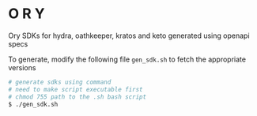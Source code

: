 # O R Y
Ory SDKs for hydra, oathkeeper, kratos and keto generated using openapi specs

To generate, modify the following file `gen_sdk.sh` to fetch the appropriate versions

```sh
# generate sdks using command
# need to make script executable first
# chmod 755 path to the .sh bash script
$ ./gen_sdk.sh
```
